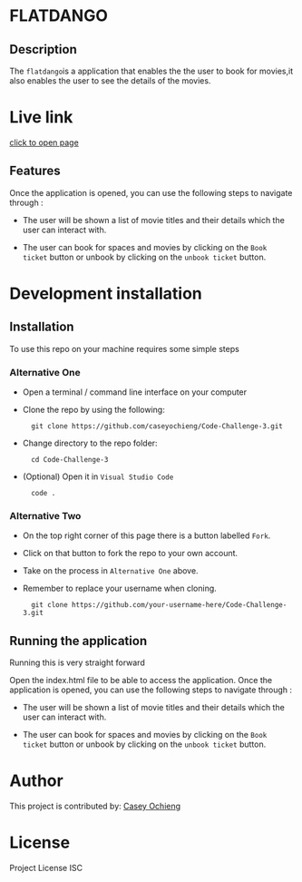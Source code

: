 # FLATDANGO

## Description

The ``flatdango``is a application that enables the the user to book for movies,it also enables the user to see the details of the movies.              



# Live link
 [click to open page](http://code-challenge-3-nine.vercel.app/)

## Features


Once the application is opened, you can use the following steps to navigate through :

- The user will be shown a list of movie titles and their details which the user can interact with.

- The user can book for spaces and movies by clicking on the ```Book ticket``` button or unbook by clicking on the ```unbook ticket``` button.



# Development installation


## Installation

To use this repo on your machine requires some simple steps

### Alternative One
- Open a terminal / command line interface on your computer
- Clone the repo by using the following:

        git clone https://github.com/caseyochieng/Code-Challenge-3.git

- Change directory to the repo folder:

        cd Code-Challenge-3

- (Optional) Open it in ``Visual Studio Code``

        code .

### Alternative Two

- On the top right corner of this page there is a button labelled ``Fork``.
- Click on that button to fork the repo to your own account.
- Take on the process in ``Alternative One`` above.
- Remember to replace your username when cloning.

        git clone https://github.com/your-username-here/Code-Challenge-3.git

## Running the application 

Running this is very straight forward


Open the index.html file to be able to access the application.
Once the application is opened, you can use the following steps to navigate through :

- The user will be shown a list of movie titles and their details which the user can interact with.

- The user can book for spaces and movies by clicking on the ```Book ticket``` button or unbook by clicking on the ```unbook ticket``` button.


# Author

This project is contributed by: 
[Casey Ochieng](https://github.com/caseyochieng)

# License 
Project License ISC








